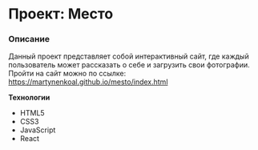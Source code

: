 # Проект: Место

### Описание
Данный проект представляет собой интерактивный сайт, где каждый пользователь может рассказать о себе и загрузить свои фотографии. Пройти на сайт можно по ссылке: https://martynenkoal.github.io/mesto/index.html

**Технологии**
* HTML5
* CSS3
* JavaScript
* React

